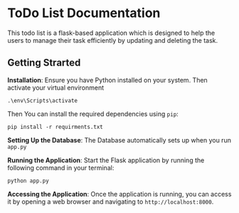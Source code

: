 # ToDo List Documentation

This todo list is a flask-based application which is designed to help the users to manage their task efficiently by updating and deleting the task.

## Getting Strarted

**Installation**: Ensure you have Python installed on your system. Then activate your virtual environment

```
.\env\Scripts\activate
```

Then You can install the required dependencies using `pip`:

```
pip install -r requirments.txt
```

**Setting Up the Database**: The Database automatically sets up when you run `app.py`

**Running the Application**: Start the Flask application by running the following command in your terminal:

`python app.py`

**Accessing the Application**: Once the application is running, you can access it by opening a web browser and navigating to `http://localhost:8000`.
